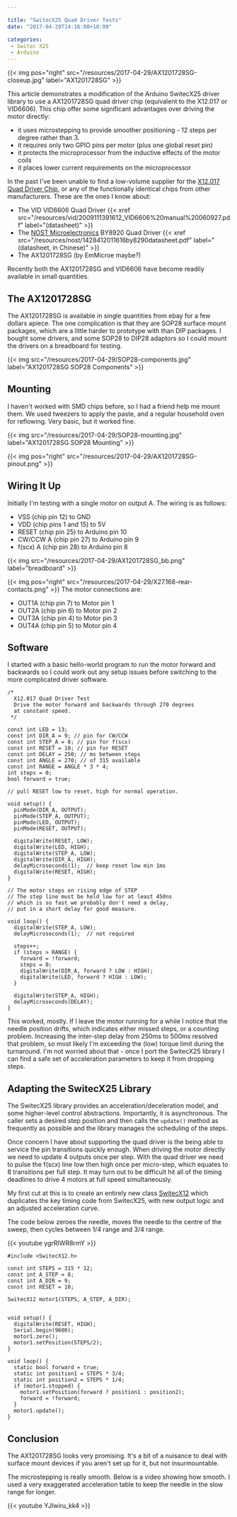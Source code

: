 ```yaml
---

title: "SwitecX25 Quad Driver Tests"
date: "2017-04-29T14:16:00+10:00"

categories:
 - Switec X25
 - Arduino
---
```


{{< img pos="right" src="/resources/2017-04-29/AX1201728SG-closeup.jpg" label="AX1201728SG" >}}

This article demonstrates a modification of the Arduino SwitecX25 driver library
to use a AX1201728SG quad driver chip (equivalent to the X12.017 or VID6606).
This chip offer some significant advantages over driving the motor directly:

 - it uses microstepping to provide smoother positioning - 12 steps per degree rather than 3.
 - it requires only two GPIO pins per motor (plus one global reset pin)
 - it protects the microprocessor from the inductive effects of the motor coils
 - it places lower current requirements on the microprocessor

<!--more-->

In the past I've been unable to find a low-volume supplier for the [X12.017 Quad Driver Chip](/gaugette/2012/01/19/x12-quad-driver-chip/),
or any of the functionally identical chips from other manufacturers.  These are the ones I know about:

 - The VID VID6606 Quad Driver {{< xref src="/resources/vid/2009111391612_VID6606%20manual%20060927.pdf" label="(datasheet)" >}}
 - The [NOST Microelectronics](http://www.nostm.com) BY8920 Quad Driver {{< xref src="/resources/nost/1428412011616by8290datasheet.pdf" label="(datasheet, in Chinese)" >}}
 - The AX1201728SG (by EmMicroe maybe?)

 Recently both the AX1201728SG and VID6606 have become readily available in small quantities.

The AX1201728SG
---------------

 The AX1201728SG is available in single quantities from ebay for a few dollars apiece.
 The one complication is that they are SOP28 surface mount packages, which are
 a little harder to prototype with than DIP packages.
 I bought some drivers, and some SOP28 to DIP28 adaptors so I could mount the drivers on a breadboard
 for testing.

{{< img src="/resources/2017-04-29/SOP28-components.jpg" label="AX1201728SG SOP28 Components" >}}

Mounting
--------

I haven't worked with SMD chips before, so I had a friend help me mount them.
We used tweezers to apply the paste, and a regular household oven for reflowing.
Very basic, but it worked fine.

{{< img src="/resources/2017-04-29/SOP28-mounting.jpg" label="AX1201728SG SOP28 Mounting" >}}

{{< img pos="right" src="/resources/2017-04-29/AX1201728SG-pinout.png" >}}

Wiring It Up
------------

Initially I'm testing with a single motor on output A.  The wiring is as follows:

 - VSS (chip pin 12) to GND
 - VDD (chip pins 1 and 15) to 5V
 - RESET (chip pin 25) to Arduino pin 10
 - CW/CCW A (chip pin 27) to Arduino pin 9
 - f(scx) A (chip pin 28) to Arduino pin 8

{{< img src="/resources/2017-04-29/AX1201728SG_bb.png" label="breadboard" >}}

{{< img pos="right" src="/resources/2017-04-29/X27.168-rear-contacts.png" >}}
The motor connections are:

 - OUT1A (chip pin 7) to Motor pin 1
 - OUT2A (chip pin 6) to Motor pin 2
 - OUT3A (chip pin 4) to Motor pin 3
 - OUT4A (chip pin 5) to Motor pin 4

Software
--------

I started with a basic hello-world program to run the motor forward and backwards
so I could work out any setup issues before switching to the more complicated driver software.

```
/*
  X12.017 Quad Driver Test
  Drive the motor forward and backwards through 270 degrees
  at constant speed.
 */

const int LED = 13;
const int DIR_A = 9; // pin for CW/CCW
const int STEP_A = 8; // pin for f(scx)
const int RESET = 10; // pin for RESET
const int DELAY = 250; // ms between steps
const int ANGLE = 270; // of 315 available
const int RANGE = ANGLE * 3 * 4;
int steps = 0;
bool forward = true;

// pull RESET low to reset, high for normal operation.

void setup() {
  pinMode(DIR_A, OUTPUT);
  pinMode(STEP_A, OUTPUT);
  pinMode(LED, OUTPUT);
  pinMode(RESET, OUTPUT);

  digitalWrite(RESET, LOW);
  digitalWrite(LED, HIGH);
  digitalWrite(STEP_A, LOW);
  digitalWrite(DIR_A, HIGH);
  delayMicroseconds(1);  // keep reset low min 1ms
  digitalWrite(RESET, HIGH);
}

// The motor steps on rising edge of STEP
// The step line must be held low for at least 450ns
// which is so fast we probably don't need a delay,
// put in a short delay for good measure.

void loop() {
  digitalWrite(STEP_A, LOW);
  delayMicroseconds(1);  // not required

  steps++;
  if (steps > RANGE) {
    forward = !forward;
    steps = 0;
    digitalWrite(DIR_A, forward ? LOW : HIGH);
    digitalWrite(LED, forward ? HIGH : LOW);
  }

  digitalWrite(STEP_A, HIGH);
  delayMicroseconds(DELAY);
}
```

This worked, mostly.  If I leave the motor running for a while I notice that
the needle position drifts, which indicates either missed steps, or
a counting problem.  Increasing the inter-step delay from 250ms to 500ms
resolved that problem, so most likely I'm exceeding the (low) torque limit
during the turnaround.  I'm not worried about that - once I port the SwitecX25
library I can find a safe set of acceleration parameters to keep it from dropping
steps.

Adapting the SwitecX25 Library
------------------------------

The SwitecX25 library provides an acceleration/deceleration model,
and some higher-level control abstractions.  Importantly, it is asynchronous.
The caller sets a desired step position and then calls the `update()` method
as frequently as possible and the library manages the scheduling of the steps.

Once concern I have about supporting the quad driver is the being able to
service the pin transitions quickly enough.
When driving the motor directly we need to update 4
outputs once per step.  With the quad driver we need to pulse the f(scx) line low then high
once per micro-step, which equates to 8 transitions per full step.  It may
turn out to be difficult hit all of the timing deadlines to drive 4 motors at full speed simultaneously.

My first cut at this is to create an entirely new class [SwitecX12](https://github.com/clearwater/SwitecX25/blob/X12/SwitecX12.h)
which duplicates the key timing code from SwitecX25, with new output logic
and an adjusted acceleration curve.

The code below zeroes the needle, moves the needle to the centre of the sweep, then
cycles between 1/4 range and 3/4 range.

{{< youtube ygrRIWR8rmY >}}

```
#include <SwitecX12.h>

const int STEPS = 315 * 12;
const int A_STEP = 8;
const int A_DIR = 9;
const int RESET = 10;

SwitecX12 motor1(STEPS, A_STEP, A_DIR);


void setup() {
  digitalWrite(RESET, HIGH);
  Serial.begin(9600);
  motor1.zero();
  motor1.setPosition(STEPS/2);
}

void loop() {
  static bool forward = true;
  static int position1 = STEPS * 3/4;
  static int position2 = STEPS * 1/4;
  if (motor1.stopped) {
    motor1.setPosition(forward ? position1 : position2);
    forward = !forward;
  }
  motor1.update();
}
```

Conclusion
----------

The AX1201728SG looks very promising.  It's a bit of a nuisance to
deal with surface mount devices if you aren't set up for it, but not insurmountable.

The microstepping is really smooth. Below is a video showing how smooth.
I used a very exaggerated acceleration
table to keep the needle in the slow range for longer.

{{< youtube YJIwiru_kk4 >}}
